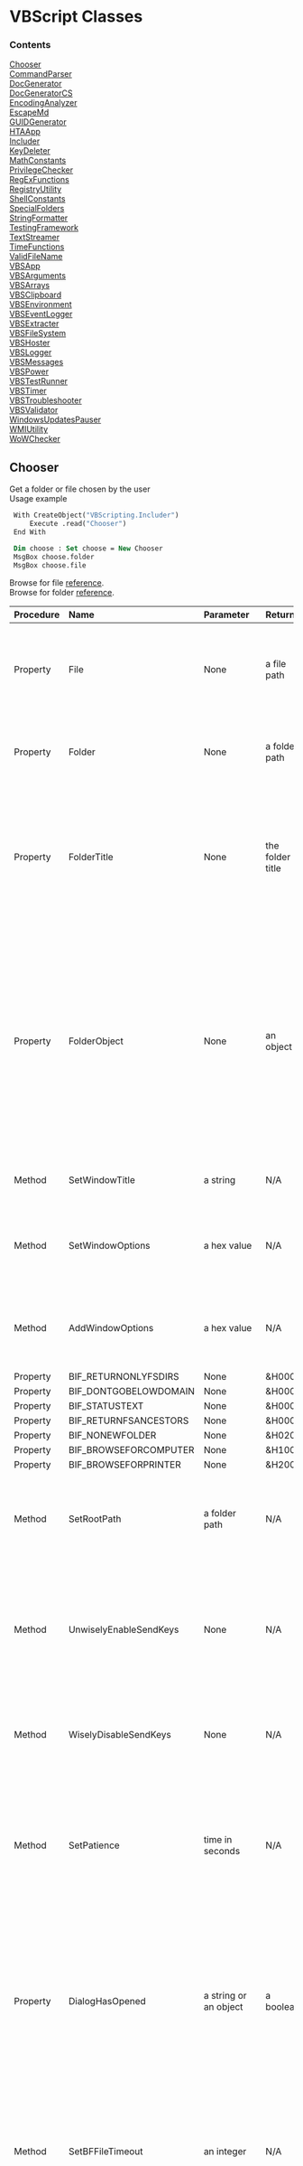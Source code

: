 # VBScript Classes

### Contents

[Chooser](#chooser)  
[CommandParser](#commandparser)  
[DocGenerator](#docgenerator)  
[DocGeneratorCS](#docgeneratorcs)  
[EncodingAnalyzer](#encodinganalyzer)  
[EscapeMd](#escapemd)  
[GUIDGenerator](#guidgenerator)  
[HTAApp](#htaapp)  
[Includer](#includer)  
[KeyDeleter](#keydeleter)  
[MathConstants](#mathconstants)  
[PrivilegeChecker](#privilegechecker)  
[RegExFunctions](#regexfunctions)  
[RegistryUtility](#registryutility)  
[ShellConstants](#shellconstants)  
[SpecialFolders](#specialfolders)  
[StringFormatter](#stringformatter)  
[TestingFramework](#testingframework)  
[TextStreamer](#textstreamer)  
[TimeFunctions](#timefunctions)  
[ValidFileName](#validfilename)  
[VBSApp](#vbsapp)  
[VBSArguments](#vbsarguments)  
[VBSArrays](#vbsarrays)  
[VBSClipboard](#vbsclipboard)  
[VBSEnvironment](#vbsenvironment)  
[VBSEventLogger](#vbseventlogger)  
[VBSExtracter](#vbsextracter)  
[VBSFileSystem](#vbsfilesystem)  
[VBSHoster](#vbshoster)  
[VBSLogger](#vbslogger)  
[VBSMessages](#vbsmessages)  
[VBSPower](#vbspower)  
[VBSTestRunner](#vbstestrunner)  
[VBSTimer](#vbstimer)  
[VBSTroubleshooter](#vbstroubleshooter)  
[VBSValidator](#vbsvalidator)  
[WindowsUpdatesPauser](#windowsupdatespauser)  
[WMIUtility](#wmiutility)  
[WoWChecker](#wowchecker)  


## Chooser
Get a folder or file chosen by the user  
Usage example  
  
```vb
 With CreateObject("VBScripting.Includer") 
     Execute .read("Chooser")
 End With 

 Dim choose : Set choose = New Chooser 
 MsgBox choose.folder 
 MsgBox choose.file 
```
  
Browse for file <a href="http://stackoverflow.com/questions/21559775/vbscript-to-open-a-dialog-to-select-a-filepath"> reference</a>.  
Browse for folder <a href="http://ss64.com/vb/browseforfolder.html"> reference</a>.  
  
| Procedure | Name | Parameter | Return | Comment |
| :-------- | :--- | :-------- | :----- | :------ |
|Property|File|None|a file path|Opens a Choose File dialog and returns the path of a file chosen by the user. Returns an empty string if no folder was selected. Note: The title bar text will say Choose File to Upload.|
|Property|Folder|None|a folder path|Opens a Browse For Folder dialog and returns the path of a folder chosen by the user. Returns an empty string if no folder was selected.|
|Property|FolderTitle|None|the folder title|Opens a Browse For Folder dialog and returns the title of a folder chosen by the user. The title for a normal folder is just the folder name. For a special folder like %UserProfile%, it may be something entirely different. Returns an empty string if no folder was selected.|
|Property|FolderObject|None|an object|Opens a Browse For Folder dialog and returns a Shell.Application BrowseForFolder object for a folder chosen by the user. This object has methods Title and Self.Path, corresponding to this class's FolderTitle and FolderPath, respectively. This method is recommended for when you need both the FolderTitle and FolderPath but only want the user to have to choose once. If no folder was selected, then TypeName(folderObj) = "Nothing" is True.|
|Method|SetWindowTitle|a string|N/A|Sets the title of the Browse For Folder window: i.e. the text below the titlebar.|
|Method|SetWindowOptions|a hex value|N/A|Sets the behavior or behaviors for the Browse For Folder window. The parameter is one or more of the BIF_ constants:  e.g. obj.BIF_EDITBOX + obj.BIF_NONEWFOLDER.|
|Method|AddWindowOptions|a hex value|N/A|Adds a behavior or behaviors to the Browse For Folder window. The parameter is one or more of the BIF_ constants:  e.g. obj.BIF_EDITBOX + obj.BIF_NONEWFOLDER.|
|Property|BIF_RETURNONLYFSDIRS|None|&H0001|None|
|Property|BIF_DONTGOBELOWDOMAIN|None|&H0002|None|
|Property|BIF_STATUSTEXT|None|&H0004|None|
|Property|BIF_RETURNFSANCESTORS|None|&H0008|None|
|Property|BIF_NONEWFOLDER|None|&H0200|None|
|Property|BIF_BROWSEFORCOMPUTER|None|&H1000|None|
|Property|BIF_BROWSEFORPRINTER|None|&H2000|None|
|Method|SetRootPath|a folder path|N/A|Sets the root folder that the Browse For Folder window will allow browsing. Environment variables are allowed. See also the UnwiselyEnableSendKeys method.|
|Method|UnwiselyEnableSendKeys|None|N/A|Optional. Not recommended. Enables sending keystrokes to the Choose File to Upload dialog in order to open at the RootFolder. There is a risk whenever using the WScript.Shell SendKeys method that keystrokes will be sent to the wrong window.|
|Method|WiselyDisableSendKeys|None|N/A|Default setting. Disables SendKeys. The Choose File to Upload dialog will open to the last place a file was selected, regardless of the RootFolder setting.|
|Method|SetPatience|time in seconds|N/A|Sets the maximum time in seconds that the File method waits for the Choose File to Upload dialog to appear before abandoning attempts to open the dialog at the folder specified by RootFolder. Applies only when SendKeys is enabled. Default is 5 (seconds).|
|Property|DialogHasOpened|a string or an object|a boolean|Waits for the specified dialog to appear, then returns False if the specified doesn't appear within the time specified by SetPatience, by default 5 (seconds). Parameter is either a string to match with the title bar text, as when browsing for a file, or else a WshScriptExec object, as when browsing for a folder. Used internally and by the unit test.|
|Method|SetBFFileTimeout|an integer|N/A|Sets the time in seconds after which the Browse For File (Choose File to Upload) dialog will be terminated if a file has not been chosen. A timeout of 0 will allow the dialog to remain open indefinitely. Intended to allow improved testing reliability. Default is 0.|
|Method|SetMaxExecLifetime|WShellExec object, exe, milliseconds|N/A|Terminates a WShellExec process (the Browse for File window for example) after the specified time in milliseconds. Timeout of 0 prevents termination. An example of the exe: "mshta.exe".|

## CommandParser
Command Parser  
  
Runs a specified command and searches the output for a phrase  
  
| Procedure | Name | Parameter | Return | Comment |
| :-------- | :--- | :-------- | :----- | :------ |
|Method|SetCommand|newCmd|N/A|Sets the command to run whose output will be searched. Required before calling GetResult.|
|Method|SetSearchPhrase|newSearchPhrase|N/A|Sets a phase to search for in the command's output. Required before calling GetResult.|
|Property|GetResult|None|a boolean|Runs the sepecified command and returns True if the specified phrase is found in the command output.|
|Method|SetStartPhrase|newStartPhrase|N/A|Sets a unique phrase to identify the output line after which the search begins. Optional. By defualt the output is searched from the beginning.|
|Method|SetStopPhrase|newStopPhrase|N/A|Sets a unique phrase to identify the line that follows the last line of the search. Optional. By defualt, the output is searched to the end.|

## DocGenerator
Generate html and markdown documentation for VBScript code based on well-formed comments.  
Usage Example  
```vb
 With CreateObject("VBScripting.Includer")
     Execute .read("DocGenerator")
 End With
 With New DocGenerator
     .SetTitle "VBScript Utility Classes Documentation"
     .SetDocName "TheDocs.html"
     .SetFilesToDocument "*.vbs | *.wsf | *.wsc"
     .SetScriptFolder = "..\..\class"
     .SetDocFolder = "..\.."
     .Generate
     .View
 End With
```
  
<h5> Example of well-formed comments before a Sub statement </h5>  
 Note: A remark is required for Methods (Subs).  
  
```vb
'Method: SubName
'Parameters: varName, varType
'Remark: Details about the parameters.
```
<h5> Example of well-formed comments before a Property or Function statement </h5>  
 Note: A Returns (or Return or Returns: or Return:) is required with a Property or Function.  
  
```vb
'Property: PropertyName
'Returns: a string
'Remark: A remark is not required for a Property or Function.
```
<h5> Notes for the comment syntax at the beginning of a script </h5>  
Use a single quote (') for general comments <br />  
- lines without html will be wrapped with p tags <br />  
- lines with html will not be wrapped with p tags <br />  
- use a single quote by itself for an empty line <br />  
- Wrap VBScript code with <code>pre</code> tags, separating multiple lines with &lt;br /&gt;. <br />  
- Wrap other code with <code>code</code> tags, separating multiple lines with &lt;br /&gt;. <br />  
  
Use three single quotes for remarks that should not appear in the documentation <br />  
  
Use four single quotes (''''), if the script doesn't contain a class statement, to separate the general comments at the beginning of the file from the rest of the file.  
  
| Procedure | Name | Parameter | Return | Comment |
| :-------- | :--- | :-------- | :----- | :------ |
|Method|SetScriptFolder|a folder|N/A|Required. Must be set before calling the Generate method. Sets the folder containing the scripts to include in the generated documentation. Environment variables OK. Relative paths OK.|
|Method|SetDocFolder|a folder|N/A|Required. Must be set before calling the Generate method. Sets the folder of the documentation file. Environment variables OK. Relative paths OK.|
|Method|SetDocName|a filename|N/A|Required. Must be set before calling the Generate method. Specifies the name of the documentation file, including the filename extension (.html suggested).|
|Method|SetTitle|a string|N/A|Required. Must be set before calling the Generate method. Sets the title for the documentation.|
|Method|SetFilesToDocument|wildcard(s)|N/A|Optional. Specifies which files to document: default is <strong> *.vbs </strong>. Separate multiple wildcards with &#124;|
|Method|Generate|None|N/A|Generate comment-based documentation for the scripts in the specified folder.|
|Method|View|None|N/A|Open the documentation file for viewing|
|Property|Colorize|-|-|Gets or sets whether a &lt;pre&gt; code block in the markdown (.md) document (assumed to be VBScript) is colorized. If False (experimental, with GFM), the code lines will not wrap. Default is True|

## DocGeneratorCS
 DocGeneratorCS class  
  
 Generates html and markdown documentation for C# code from compiler-generated xml files based on three-slash (///) code comments.<br />  
 Four base tags are supported: summary, parameters, returns, and remarks.<br />  
 Within these tags, html tags are supported. While not all html tags are supported by markdown, they should at least be tolerated, subject to the Note below.  
 Note: Html tags may result in malformed markdown table rows when there is whitespace between adjacent tags.  
  
| Procedure | Name | Parameter | Return | Comment |
| :-------- | :--- | :-------- | :----- | :------ |
|Property|XmlFolder|-|-|Required. Gets or sets the folder containing the .xml files autogenerated by the C# compiler. Relative paths and environment variables are supported.|
|Property|OutputFile|-|-|Required. Gets or sets the path and base name of the output files, not including  the .html and .md filename extensions. Older versions, if any, will be overwritten. Relative paths and environment variables are supported.|
|Method|Generate|None|N/A|Generates html and markdown code documentation. Requires .xml files to have been generated by the C# compiler.|
|Method|ViewHtml|None|N/A|Opens the html document with the default viewer.|
|Method|ViewMarkdown|None|N/A|Opens the markdown document with the default viewer.|

## EncodingAnalyzer
Provides various properties to analyze a file's encoding  
Usage example  
```vb
With CreateObject("VBScripting.Includer")
    Execute .read("EncodingAnalyzer")
End With
 
With New EncodingAnalyzer.SetFile(WScript.Arguments(0))
    MsgBox "isUTF16LE: " & .isUTF16LE
End With
```
  
Stackoverflow references: <a href="http://stackoverflow.com/questions/3825390/effective-way-to-find-any-files-encoding"> 1</a>, <a href="http://stackoverflow.com/questions/1410334/filesystemobject-reading-unicode-files"> 2</a>.  
  
| Procedure | Name | Parameter | Return | Comment |
| :-------- | :--- | :-------- | :----- | :------ |
|Property|SetFile|a filespec|an object self reference|Required. Specifies the file whose encoding is to be determined. Relative paths are permitted, relative to the current directory.|
|Property|isUTF16LE|None|a boolean|Returns a boolean indicating whether the file specified by SetFile is Unicode Little Endian, <strong> aka Unicode</strong>.|
|Property|isUTF16BE|None|a boolean|Returns a boolean indicating whether the file specified by SetFile is Unicode Big Endian.|
|Property|isUTF7|None|a boolean|Returns a boolean indicating whether the file specified by SetFile is UTF7.|
|Property|isUTF8|None|a boolean|Returns a boolean indicating whether the file specified by SetFile is UTF8.|
|Property|isUTF32|None|a boolean|Returns a boolean indicating whether the file specified by SetFile is UTF32.|
|Property|isAscii|None|a boolean|Returns a boolean indicating whether the file specified by SetFile is Ascii.|
|Property|GetType|None|a string|Returns one of the following strings according the format of the file set by SetFile: Ascii, UTF16LE, UTF16BE, UTF7, UTF8, UTF32.|
|Property|GetCurrentDirectory|None|a folder|Returns the current directory|
|Method|SetCurrentDirectory|a folder|N/A|Sets the current directory.|
|Property|GetByte|BOM byte number|an integer|Returns the Ascii value, 0 to 255, of the byte specified. The parameter must be an integer: one of 0, 1, 2, or 3. These represent the first four bytes in the file, the Byte Order Mark (BOM).|

## EscapeMd
EscapeMd and EscapeMd2 Functions  
Escapes markdown special characters.  
  
| Procedure | Name | Parameter | Return | Comment |
| :-------- | :--- | :-------- | :----- | :------ |
|Property|EscapeMd|unescaped string|escaped string|Returns a string with Markdown special characters escaped.|
|Property|EscapeMd2|unescaped string|escaped string|Returns a string with a minimal amount of Markdown special characters escaped. <a href="http://www.theukwebdesigncompany.com/articles/entity-escape-characters.php"> Escape codes</a>.|

## GUIDGenerator
Generate a unique GUID  
Usage example  
```vb
 With CreateObject("VBScripting.Includer")
     Execute .read("GUIDGenerator")
 End With
 InputBox "",, New GUIDGenerator
```
  
| Procedure | Name | Parameter | Return | Comment |
| :-------- | :--- | :-------- | :----- | :------ |
|Property|Generate|None|a GUID|Returns a unique GUID. Generate is the default property for the class, so the property name is optional. A sample GUID: {928507A9-7958-4E6E-A0B1-C33A5D4D602A}|
|Method|SetUppercase|None|N/A|Configure the Generate property to return uppercase, the default.|
|Method|SetLowercase|None|N/A|Configure the Generate property to return lowercase|

## HTAApp
HTAApp class  
Supports the VBSApp class, providing .hta functionality.  
  
| Procedure | Name | Parameter | Return | Comment |
| :-------- | :--- | :-------- | :----- | :------ |
|Method|Sleep|an integer|N/A|Pauses execution of the script or .hta for the specified number of milliseconds.|
|Method|PrepareToSleep|None|N/A|Required before calling the Sleep method when AlwaysPrepareToSleep is False in HTAApp.config.|
|Property|GetFilespec|None|a string|Returns the filespec of the calling .hta file.|
|Property|GetArgs|None|an array|Returns the mshta.exe command line args as an array, including the .hta filespec, which has index 0.|

## Includer
  
The Includer object helps with dependency management, and can be used in a .wsf, .vbs, or .hta script.  
  
How it works: The Read method returns the contents of a .vbs class file--or any other text file.  
  
Usage example  
```vb
 With CreateObject("VBScripting.Includer")
     Execute .read("WMIUtility.vbs") '.vbs may be omitted
     Execute .read("TextStreamer")
 End With
 Dim wmi : Set wmi = New WMIUtility
 Dim streamer : Set streamer = New TextStreamer 
```
  
Relative paths may be used and are relative to the location of the class folder.  
  
Registration  
  
Although Windows Script Component (.wsc) files must be registered--unless used with GetObject("script:" & AbsolutePathToWscFile)--right clicking <code> Includer.wsc</code> and selecting Register probably <strong> will not work</strong>. Instead,  
1) Run the Setup.vbs in the project folder. Or,  
2) Run the following commands in a command window with elevated privileges. The first command applies to 64-bit systems and 32-bit systems. The second command applies only to 64-bit systems.  
  
<code>     %SystemRoot%\System32\regsvr32.exe &lt;absolute-path-to&gt;\Includer.wsc </code> <br /> <code>     %SystemRoot%\SysWow64\regsvr32.exe &lt;absolute-path-to&gt;\Includer.wsc </code>  
  
| Procedure | Name | Parameter | Return | Comment |
| :-------- | :--- | :-------- | :----- | :------ |
|Property|GetObj|className|An object|Returns an object based on the VBScript class with the specified name. Requires a .wsc Windows Script Component file in \class\wsc. See StringFormatter.wsc for an example.|
|Property|Read|a file|the file contents|Returns the contents of the specified file, which may be expressed either as an abolute path, or as a relative path relative to the <code> class</code> folder. The file name extension may be omitted for .vbs files.|
|Property|ReadFrom|file, path|file contents|Returns the contents of the specified file, which may be expressed either as an abolute path, or as a relative path relative to the path specified. The file name extension may be omitted for .vbs files.|
|Property|LibraryPath|None|a folder path|Returns the resolved, absolute path of the folder that contains Includer.wsc, which is the reference for relative paths passed to the Read and ReadFrom methods.|

## KeyDeleter
Deletes a registry key and all of its subkeys.  
  
| Procedure | Name | Parameter | Return | Comment |
| :-------- | :--- | :-------- | :----- | :------ |
|Method|DeleteKey|root, key|N/A|Deletes the specified registry key and all of its subkeys. Use one of the root constants for the first parameter.|
|Property|HKCR|None|&H80000000|Provides a value suitable for the first parameter of the DeleteKey method.|
|Property|HKCU|None|&H80000001|Provides a value suitable for the first parameter of the DeleteKey method.|
|Property|HKLM|None|&H80000002|Provides a value suitable for the first parameter of the DeleteKey method.|
|Property|HKU|None|&H80000003|Provides a value suitable for the first parameter of the DeleteKey method.|
|Property|HKCC|None|&H80000005|Provides a value suitable for the first parameter of the DeleteKey method.|
|Property|Result|None|an integer|Returns a code indicating the result of the most recent DeleteKey call. Codes can be looked up in <a href="https://msdn.microsoft.com/en-us/library/aa393978(v=vs.85).aspx">WbemErrEnum</a>|
|Property|Delete|a boolean|a boolean|Gets or sets the boolean that controls whether the key is actually deleted.|

## MathConstants
| Procedure | Name | Parameter | Return | Comment |
| :-------- | :--- | :-------- | :----- | :------ |
|Property|Pi|None|3.14159...|None|
|Property|DEGRAD|None|Pi/180|Used to convert degrees to radians|
|Property|RADEG|None|180/Pi|Used to convert radians to degrees|

## PrivilegeChecker
Default property Privileged returns True if the calling script has elevated privileges.  
Usage example  
```vb
 With CreateObject("VBScripting.Includer") 
     Execute .read("PrivilegeChecker") 
 End With 
 Dim pc : Set pc = New PrivilegeChecker 
 If pc Then 
     WScript.Echo "Privileges are elevated" 
 Else 
     WScript.Echo "Privileges are not elevated" 
 End If 
```
  
Reference: <a href="http://stackoverflow.com/questions/4051883/batch-script-how-to-check-for-admin-rights/21295806"> stackoverflow.com</a>  
  
| Procedure | Name | Parameter | Return | Comment |
| :-------- | :--- | :-------- | :----- | :------ |
|Property|Privileged|None|a boolean|Returns True if the calling script is running with elevated privileges, False if not. Privileged is the default property.|

## RegExFunctions
Regular Expression functions - a work in progress  
  
Usage example  
```vb
  With CreateObject("VBScripting.Includer")
      Execute .read("RegExFunctions")
  End With
  
  Dim reg : Set reg = New RegExFunctions
  reg.SetTestString "'Method SetSomething"
  reg.SetPattern "(M).*(od).*(tS)"
  
  Dim s, submatch, subs : s = ""
  Set subs = reg.GetSubMatches
  
  For Each submatch In subs
      s = s & " " & submatch
  Next
  MsgBox s 'M od tS 
```
  
| Procedure | Name | Parameter | Return | Comment |
| :-------- | :--- | :-------- | :----- | :------ |
|Property|Pattern|wildcard|a regex expression|Returns a regex expression equivalent to the specified wildcard expression(s). Delimit multiple wildcards with |.|
|Property|re|None|an object reference|Returns a reference to the RegExp object instance|
|Method|SetPattern|a regex pattern|N/A|Required before calling FirstMatch or GetSubMatches. Sets the pattern of the RegExp object instance|
|Method|SetTestString|a string|N/A|Required before calling FirstMatch or GetSubMatches. Specifies the string against which the regex pattern will be tested.|
|Method|SetIgnoreCase|a boolean|N/A|Optional. Specifies whether the regex object will ignore case. Default is False.|
|Method|SetGlobal|a boolean|N/A|Optional. Specifies whether the pattern should match all occurrences in the search string or just the first one. Default is False.|
|Property|GetSubMatches|None|an object|Returns the RegExp SubMatches object for the specified pattern and test string. The matches can be accessed with a For Each loop. See general usage comments. Work in progress. You must handle errors in case there are no matches.|
|Property|FirstMatch|None|a string|Regarding the string specified by SetTestString, returns the first substring in the string that matches the regex pattern specified by SetPattern.|

## RegistryUtility
Provides functions relating to the Windows&reg; registry  
  
Usage example  
```vb
  With CreateObject("VBScripting.Includer") 
      Execute .read("RegistryUtility") 
  End With 
  Dim reg : Set reg = New RegistryUtility 
  Dim key : key = "SOFTWARE\Microsoft\Windows NT\CurrentVersion" 
  MsgBox reg.GetStringValue(reg.HKLM, key, "ProductName") 
```
  
Set valueName to vbEmpty or "" (two double quotes) to specify a key's default value.  
  
StdRegProv docs <a href="https://msdn.microsoft.com/en-us/library/aa393664(v=vs.85).aspx"> online</a>.  
  
| Procedure | Name | Parameter | Return | Comment |
| :-------- | :--- | :-------- | :----- | :------ |
|Method|SetPC|a computer name|N/A|Optional. A dot (.) can be used for the local computer (default), in place of the computer name.|
|Property|GetStringValue|rootKey, subKey, valueName|a string|Returns the value of the specified registry location. The specified registry entry must be of type string (REG_SZ).|
|Method|SetStringValue|rootKey, subKey, valueName, value|N/A|Writes the specified REG_SZ value to the specified registry location. Writing to HKLM or HKCR requires elevated privileges.|
|Property|GetExpandedStringValue|rootKey, subKey, valueName|a string|Returns the value of the specified registry location. The specified registry entry must be of type REG_EXPAND_SZ.|
|Method|SetExpandedStringValue|rootKey, subKey, valueName, value|N/A|Writes the specified REG_EXPAND_SZ value to the specified registry location. Writing to HKLM or HKCR requires elevated privileges.|
|Property|HKLM|None|&H80000002|Represents HKEY_LOCAL_MACHINE. For use with the rootKey parameter.|
|Property|HKCU|None|&H80000001|Represents HKEY_CURRENT_USER. For use with the rootKey parameter.|
|Property|HKCR|None|&H80000000|Represents HKEY_CLASSES_ROOT. For use with the rootKey parameter.|
|Property|GetPC|None|a string|Returns the name of the current computer. <strong> .</strong> (dot) indicates the local computer.|
|Property|GetRegValueType|rootKey, subKey, valueName|an integer|Returns a registry key value type integer.|
|Method|EnumValues|rootKey, subKey, aNames, aTypes|N/A|Enumerates the value names and their types for the specified key. The aNames and aTypes parameters are populated with arrays of key value name strings and type integers, respectively. Wraps the StdRegProv EnumValues method, effectively fixing its <a href="https://groups.google.com/forum/#!topic/microsoft.public.win32.programmer.wmi/10wMqGWIfms"> lonely Default Value bug</a>, except that with HKCR and HKLM, elevated privileges are required or else aNames and aValues may be null if the default value is the only value.|
|Property|REG_SZ|None|1|Returns a registry value type constant.|
|Property|REG_EXPAND_SZ|None|2|Returns a registry value type constant.|
|Property|REG_BINARY|None|3|Returns a registry value type constant.|
|Property|REG_DWORD|None|4|Returns a registry value type constant.|
|Property|REG_MULTI_SZ|None|7|Returns a registry value type constant.|
|Property|REG_QWORD|None|11|Returns a registry value type constant.|
|Property|GetRegValueTypeString|rootKey, subKey, valueName|a string|Returns a registry key value type string suitable for use with WScript.Shell RegWrite method argument #3. That is, one of "REG_SZ", "REG_EXPAND_SZ", "REG_BINARY", or "REG_DWORD".|

## ShellConstants
Constants for use with WScript.Shell.Run  
  
| Procedure | Name | Parameter | Return | Comment |
| :-------- | :--- | :-------- | :----- | :------ |
|Property|RunHidden|None|0|Window opens hidden. <br /> For use with Run method parameter #2|
|Property|RunNormal|None|1|Window opens normal. <br /> For use with Run method parameter #2|
|Property|RunMinimized|None|2|Window opens minimized. <br /> For use with Run method parameter #2|
|Property|RunMaximized|None|3|Window opens maximized. <br /> For use with Run method parameter #2|
|Property|Synchronous|None|True|Script execution halts and waits for the called process to exit. <br /> For use with Run method parameter #3|
|Property|Asynchronous|None|False|Script execution proceeds without waiting for the called process to exit. <br /> For use with Run method parameter #3|

## SpecialFolders
An enum and wrapper for WScript.Shell.SpecialFolders  
Usage example  
```vb
     With CreateObject("VBScripting.Includer") 
         Execute .read("SpecialFolders") 
     End With 
   
     Dim sf : Set sf = New SpecialFolders 
     MsgBox sf.GetPath(sf.AllUsersDesktop) 'C:\Users\Public\Desktop 
```
  
| Procedure | Name | Parameter | Return | Comment |
| :-------- | :--- | :-------- | :----- | :------ |
|Property|GetPath|a special folder alias|a folder path|Returns the absolute path of the specified special folder. This is the default property, so the property name is optional.|
|Property|GetAliasList|None|a string|Returns a comma + space delimited list of the aliases of all the special folders.|
|Property|GetAliasArray|None|an array of strings|Returns an array of the aliases of all the special folders.|
|Property|AllUsersDesktop|None|a string|Returns a special folder alias having the exact same characters as the property name|
|Property|AllUsersStartMenu|None|a string|Returns a special folder alias having the exact same characters as the property name|
|Property|AllUsersPrograms|None|a string|Returns a special folder alias having the exact same characters as the property name|
|Property|AllUsersStartup|None|a string|Returns a special folder alias having the exact same characters as the property name|
|Property|Desktop|None|a string|Returns a special folder alias having the exact same characters as the property name|
|Property|Favorites|None|a string|Returns a special folder alias having the exact same characters as the property name|
|Property|Fonts|None|a string|Returns a special folder alias having the exact same characters as the property name|
|Property|MyDocuments|None|a string|Returns a special folder alias having the exact same characters as the property name|
|Property|NetHood|None|a string|Returns a special folder alias having the exact same characters as the property name|
|Property|PrintHood|None|a string|Returns a special folder alias having the exact same characters as the property name|
|Property|Programs|None|a string|Returns a special folder alias having the exact same characters as the property name|
|Property|Recent|None|a string|Returns a special folder alias having the exact same characters as the property name|
|Property|SendTo|None|a string|Returns a special folder alias having the exact same characters as the property name|
|Property|StartMenu|None|a string|Returns a special folder alias having the exact same characters as the property name|
|Property|Startup|None|a string|Returns a special folder alias having the exact same characters as the property name|
|Property|Templates|None|a string|Returns a special folder alias having the exact same characters as the property name|

## StringFormatter
 StringFormatter.vbs is the script for StringFormatter.wsc  
  
Provides string formatting functions  
  
Three instantiation examples:  
```vb
 With CreateObject("VBScripting.Includer") 
      Execute .read("StringFormatter") 
      Dim fm : Set fm = New StringFormatter 
 End With 
```
or   
```vb
 With CreateObject("VBScripting.Includer") 
      Dim fm : Set fm = .GetObj("StringFormatter") 
 End With 
```
or   
```vb
 Dim fm : Set fm = CreateObject("VBScripting.StringFormatter") 
```
Usage examples:  
```vb
 WScript.Echo fm.format(Array("MsgBox ""%s: "" & %s", "Result", -5.1)) 'MsgBox "Result: " & -5.1 
 
 WScript.Echo fm.pluralize(3, "dog") '3 dogs 
 WScript.Echo fm.pluralize(1, "dog") '1 dog 
 WScript.Echo fm.pluralize(0, "dog") '0 dogs 
 fm.SetZeroSingular 
 WScript.Echo fm.pluralize(0, "dog") '0 dog 
 WScript.Echo fm.pluralize(1, Split("person people")) '1 person 
 WScript.Echo fm.pluralize(2, Split("person people")) '2 people 
 WScript.Echo fm.pluralize(12, "egg") '12 eggs 
```
  
| Procedure | Name | Parameter | Return | Comment |
| :-------- | :--- | :-------- | :----- | :------ |
|Property|Format|array|a string|Returns a formatted string. The parameter is an array whose first element contains the pattern of the returned string. The first %s in the pattern is replaced by the next element in the array. The second %s in the pattern is replaced by the next element in the array, and so on. Variant subtypes tested OK with %s include string, integer, and single. Format is the default property for the class, so the property name is optional. If there are too many or too few %s instances, then an error will be raised.|
|Method|SetSurrogate|a string|N/A|Optional. Sets the string that the Format method will replace with the specified array element(s), %s by default.|
|Property|Pluralize|count, noun|a string|Returns a string that may or may not be pluralized, depending on the specified count. If the noun has irregular pluralization, pass in a two-element array: <code> Split("person people")</code>. Otherwise, you may pass in either a singular noun as a string, <code> red herring</code>, or else a two-element array, <code> Split("red herring | red herrings", "|")</code>.|
|Method|SetZeroSingular|None|N/A|Optional. Changes the default behavior of considering a count of zero to be plural.|
|Method|SetZeroPlural|None|N/A|Optional. Restores the default behavior of considering a count of zero to be plural.|

## TestingFramework
A lightweight testing framework  
Usage example  
 ```vb
     With CreateObject("VBScripting.Includer") 
         Execute .read("VBSValidator") 
         Execute .read("TestingFramework") 
     End With 
     Dim val : Set val = New VBSValidator 'class under test 
     With New TestingFramework 
         .describe "VBSValidator class" 
         .it "should return False when IsBoolean is given a string" 
             .AssertEqual val.IsBoolean("sdfjke"), False 
         .it "should raise an error when EnsureBoolean is given a string" 
             Dim nonBool : nonBool = "a string" 
             On Error Resume Next 
                 val.EnsureBoolean(nonBool) 
                 .AssertErrorRaised 
                 Dim errDescr : errDescr = Err.Description 'capture the error information 
                 Dim errSrc : errSrc = Err.Source 
             On Error Goto 0 
     End With 
```
  
 See also VBSTestRunner  
  
| Procedure | Name | Parameter | Return | Comment |
| :-------- | :--- | :-------- | :----- | :------ |
|Method|describe|unit description|N/A|Sets the description for the unit under test. E.g. .describe "DocGenerator class"|
|Method|it|an expectation|N/A|Sets the specification, a.k.a. spec, which is a description of some expectation to be met by the unit under test. E.g. .it "should return an integer"|
|Property|GetSpec|None|a string|Returns the specification string for the current spec.|
|Method|ShowPendingResult|None|N/A|Flushes any pending results. Generally for internal use, but may occasionally be helpful prior to an ad hoc StdOut comment, so that the comment shows up in the output in its proper place.|
|Method|AssertEqual|actual, expected|N/A|Asserts that the specified two variants, of any subtype, are equal.|
|Method|AssertErrorRaised|None|N/A|Asserts that an error should be raised by one or more of the preceeding statements. The statement(s), together with the AssertErrorRaised statement, should be wrapped with an <br /> <pre style='white-space: nowrap;'> On Error Resume Next <br /> On Error Goto 0 </pre> block.|
|Method|DeleteFiles|an array|N/A|Deletes the specified files. The parameter is an array of filespecs. Relative paths may be used.|
|Property|MessageAppeared|None|a boolean|None|
|Method|ShowSendKeysWarning|None|N/A|Shows a SendKeys warning: a warning message to not make mouse clicks or key presses.|
|Method|CloseSendKeysWarning|None|N/A|Closes the SendKeys warning.|

## TextStreamer
Open a file as a text stream for reading, writing, or appending.  
<h5> Methods for use with the text stream that is returned by the Open method: </h5>  
<p> <em> Reading methods: </em> Read, ReadLine, ReadAll <br /> <em> Writing methods: </em> Write, WriteLine, WriteBlankLines <br /> <em> Reading or Writing methods: </em> Close, Skip, SkipLine <br /> <em> Reading or writing properties: </em> AtEndOfLine, AtEndOfStream, Column, Line </p>  
  
| Procedure | Name | Parameter | Return | Comment |
| :-------- | :--- | :-------- | :----- | :------ |
|Property|Open|None|an object|Returns a text stream object according to the specified settings (methods beginning with Set...)|
|Method|SetFile|a filespec|N/A|Specifies the file to be opened by the text streamer. Can include environment variable names. The default file is a random-named .txt file on the desktop.|
|Method|SetFolder|a folder|N/A|Specifies the folder of the file to be opened by the text streamer. Can include environment variables. Default is %UserProfile%\Desktop|
|Method|SetFileName|a file name|N/A|Specifies the file name, including extension, of the file to be opened by the text streamer. Default is a randomly named .txt file.|
|Method|SetForReading|None|N/A|Prepares the text stream to be opened for reading|
|Method|SetForWriting|None|N/A|Prepares the text stream to be opened for writing|
|Method|SetForAppending|None|N/A|Prepares the text stream to be opened for appending (default)|
|Method|SetCreateNew|None|N/A|Allows a new file to be created (default)|
|Method|SetDontCreateNew|None|N/A|Prevents a new file from being created if the file doesn't already exist|
|Method|SetAscii|None|N/A|Sets the expectation that the file will be Ascii (default)|
|Method|SetUnicode|None|N/A|Sets the expectation that the file will be Unicode|
|Method|SetSystemDefault|None|N/A|Uses Ascii or Unicode according to the system default|
|Method|View|None|N/A|Opens the file for viewing|
|Method|CloseViewer|None|N/A|Close the file viewer. From the docs: Use the Terminate method only as a last resort since some applications do not clean up properly. As a general rule, let the process run its course and end on its own. The Terminate method attempts to end a process using the WM_CLOSE message. If that does not work, it kills the process immediately without going through the normal shutdown procedure.|
|Method|SetViewer|filespec|N/A|Sets the filespec of an alternate file viewer to use with the View method.The default viewer is Notepad.|
|Method|Delete|None|N/A|Deletes the streamer file|
|Method|Run|None|N/A|Open/Run the file, assuming it has an executable file extension.|
|Property|GetFile|None|a filespec|Returns the filespec of the file that is open or set to be opened by the text streamer. Environment variables are not expanded.|
|Property|GetFileName|None|a file name|Returns the file name of the file that is open or set to be opened by the text streamer. Environment variables are not expanded.|
|Property|GetFolder|None|a folder|Returns the folder of the file that is open or set to be opened by the text streamer. Environment variables are not expanded.|
|Property|GetCreateMode|None|a boolean|Gets the current CreateMode setting. Returns one of these stream constants: bDontCreateNew or bCreateNew.|
|Property|GetStreamMode|None|an integer|Gets the current StreamMode setting. Returns one of these stream constants: iForReading, iForWriting, iForAppending|
|Property|GetStreamFormat|None|a tristate boolean|Gets the current StreamFormat setting. Returns one of these stream constants: tbAscii, tbUnicode, tbSystemDefault|

## TimeFunctions
| Procedure | Name | Parameter | Return | Comment |
| :-------- | :--- | :-------- | :----- | :------ |
|Method|SetFirstDOW|an integer|N/A|Specifies the first day of the week. Parameter can be one of the VBScript constants vbSunday, vbMonday, ...|
|Property|LetDOWBeAbbreviated|a boolean|N/A|Specifies whether day-of-the-week strings should be abbreviated: Default is False.|
|Property|TwoDigit|a number|a two-char string|Returns a two-char string that may have a leading 0, given a numeric integer/string/variant of length one or two|
|Property|DOW|a date|a day of the week|Returns a day of the week string, e.g. Monday, given a VBS date|
|Property|GetFormattedDay|a date|a date string|Returns a formatted day string; e.g. 2016-09-15-Sat|
|Property|GetFormattedTime|a date|a date string|Returns a formatted 24-hr time string: e.g. 13:38:45 or 00:45:32|

## ValidFileName
Provides for modifying a string to remove characters that are not suitable for use in a Windows&reg; file name.  
Usage Example  
```vb
     With CreateObject("VBScripting.Includer") 
         Execute .read("ValidFileName") 
     End With 
  
     MsgBox GetValidFileName("test\ing") 'test-ing 
```
  
ValidFileName.vbs provides an example of introductory comments in a script that lacks a Class statement: With DocGenerator.vbs, a line beginning with '''' (four single quotes) may be used instead of a Class statement, in order to end the introductory comments section.  
  
| Procedure | Name | Parameter | Return | Comment |
| :-------- | :--- | :-------- | :----- | :------ |
|Property|GetValidFileName|a file name candidate|a valid file name|Returns a string suitable for use as a file name: Removes <strong> \ / : * ? " < > | %20 # </strong> and replaces them with a hyphen/dash (-)|

## VBSApp
VBSApp class  
Intended to support identical handling of class procedures by .vbs/.wsf files and .hta files.  
This can be useful when writing a class that might be used in both types of "apps".  
Four ways to instantiate  
For .vbs/.wsf scripts,  
 ```vb
  Dim app : Set app = CreateObject("VBScripting.VBSApp") 
  app.Init WScript 
```
For .hta applications,  
 ```vb
  Dim app : Set app = CreateObject("VBScripting.VBSApp") 
  app.Init document 
```
If the script may be used in .vbs/.wsf scripts or .hta applications  
 ```vb
  With CreateObject("VBScripting.Includer") 
      Execute .read("VBSApp") 
  End With 
  Dim app : Set app = New VBSApp 
```
Alternate method for both .hta and .vbs/.wsf,  
 ```vb
  Set app = CreateObject("VBScripting.VBSApp") 
  If "HTMLDocument" = TypeName(document) Then 
      app.Init document 
  Else app.Init WScript 
  End If 
```
Examples  
 ```vb
  'test.vbs "arg one" "arg two" 
  With CreateObject("VBScripting.Includer") 
      Execute .read("VBSApp") 
  End With 
  Dim app : Set app = New VBSApp 
  MsgBox app.GetName 'test.vbs 
  MsgBox app.GetArg(1) 'arg two 
  MsgBox app.GetArgsCount '2 
  app.Quit 
```
  
 ```vb
  <!-- test.hta "arg one" "arg two" --> 
  <hta:application icon="msdt.exe"> 
      <script language="VBScript"> 
          With CreateObject("VBScripting.Includer") 
              Execute .read("VBSApp") 
          End With 
          Dim app : Set app = New VBSApp 
          MsgBox app.GetName 'test.hta 
          MsgBox app.GetArg(1) 'arg two 
          MsgBox app.GetArgsCount '2 
          app.Quit 
      </script> 
  </hta:application> 
```
  
| Procedure | Name | Parameter | Return | Comment |
| :-------- | :--- | :-------- | :----- | :------ |
|Property|GetArgs|None|array of strings|Returns an array of command-line arguments.|
|Property|GetArgsString|None|a string|Returns the command-line arguments string. Can be used when restarting a script for example, in order to retain the original arguments. Each argument is wrapped wih double quotes. The return string has a leading space, by design, unless there are no arguments.|
|Property|GetArg|an integer|a string|Returns the command-line argument having the specified zero-based index.|
|Property|GetArgsCount|None|an integer|Returns the number of arguments.|
|Property|GetFullName|None|a string|Returns the filespec of the calling script or hta.|
|Property|GetFileName|None|a string|Returns the name of the calling script or hta, including the filename extension.|
|Property|GetBaseName|None|a string|Returns the name of the calling script or hta, without the filename extension.|
|Property|GetExtensionName|None|a string|Returns the filename extension of the calling script or hta.|
|Property|GetParentFolderName|None|a string|Returns the folder that contains the calling script or hta.|
|Property|GetExe|None|a string|Returns "mshta.exe" to hta files, and "wscript.exe" or "cscript.exe" to scripts, depending on the host.|
|Method|RestartWith|#1: host; #2: switch; #3: elevating|N/A|Restarts the script/app with the specified host (typically "wscript.exe", "cscript.exe", or "mshta.exe") and retaining the command-line arguments. Paramater #2 is a cmd.exe switch, "/k" or "/c". Parameter #3 is a boolean, True if restarting with elevated privileges. If userInteractive, first warns user that the User Account Control dialog will open.|
|Method|SetUserInteractive|boolean|N/A|Sets userInteractive value. Setting to True can be useful for debugging. Default is True.|
|Property|GetUserInteractive|None|boolean|Returns the userInteractive setting. This setting also may affect the visibility of selected console windows.|
|Method|SetVisibility|0 (hidden) or 1 (normal)|N/A|Sets the visibility of selected command windows. SetUserInteractive also affects this setting. Default is True.|
|Property|GetVisibility|None|0 (hidden) or 1 (normal)|Returns the current visibility setting. SetUserInteractive also affects this setting.|
|Method|Quit|None|N/A|Gracefully closes the hta/script.|
|Method|Sleep|an integer|N/A|Pauses execution of the script or .hta for the specified number of milliseconds.|
|Property|WScriptHost|None|"wscript.exe"|Can be used as an argument for the method RestartIfNotPrivileged.|
|Property|CScriptHost|None|"cscript.exe"|Can be used as an argument for the method RestartIfNotPrivileged.|
|Property|GetHost|None|"wscript.exe" or "cscript.exe" or "mshta.exe"|Returns the current host. Can be used as an argument for the method RestartIfNotPrivileged.|

## VBSArguments
Functions related to VBScript command-line arguments  
  
| Procedure | Name | Parameter | Return | Comment |
| :-------- | :--- | :-------- | :----- | :------ |
|Property|GetArgumentsString|None|a string containing all command-line arguments|For use when restarting a script, in order to retain the original arguments. Each argument is wrapped wih quotes, which are stripped off as they are read back in. The return string has a leading space, by design, unless there are no arguments|

## VBSArrays
| Procedure | Name | Parameter | Return | Comment |
| :-------- | :--- | :-------- | :----- | :------ |
|Property|Uniques|an array|an array|Returns an array with no duplicate items, given an array that may have some.|
|Property|RemoveFirstElement|an array of strings|an array of strings|Returns a array without the first element of the specified array.|
|Property|CollectionToArray|a collection of strings|array of strings|Can be used to convert the WScript.Arguments object to an array, for example.|

## VBSClipboard
Clipboard procedures  
  
| Procedure | Name | Parameter | Return | Comment |
| :-------- | :--- | :-------- | :----- | :------ |
|Method|SetClipboardText|a string|N/A|Copies the specified string to the clipboard. Uses clip.exe, which shipped with Windows&reg; Vista / Server 2003 through Windows 10.|
|Property|GetClipboardText|None|a string|Returns text from the clipboard|

## VBSEnvironment
| Procedure | Name | Parameter | Return | Comment |
| :-------- | :--- | :-------- | :----- | :------ |
|Property|Expand|a string|a string|Expands environment variable(s); e.g. convert %UserProfile% to C:\Users\user42|
|Property|Collapse|a string|a string|Collapses a string that may contain one or more substrings that can be shortened to an environment variable.|
|Method|CreateUserVar|varName, varValue|N/A|Create or set a user environment variable|
|Method|SetUserVar|varName, varValue|N/A|Set or create a user environment variable|
|Property|GetUserVar|a variable name|the variable value|Returns the value of the specified user environment variable|
|Method|RemoveUserVar|varName|N/A|Removes a user environment variable|
|Method|CreateProcessVar|varName, varValue|N/A|Create a process variable|
|Method|SetProcessVar|varName, varValue|N/A|Sets or creates a process environment variable|
|Property|GetProcessVar|varName|the variable value|Returns the value of the specified environment variable|
|Method|RemoveProcessVar|varName|N/A|Removes the specified process environment variable|
|Property|GetDefaults|None|an array|Returns an array of common environment variables pre-installed with some versions of Windows&reg;. Not exhaustive.|

## VBSEventLogger
Logs messages to the Application event log.  
  
Wraps the LogEvent method of the WScript.Shell object.  
  
To see a log entry, type EventVwr at the command prompt to open the Event Viewer, expand Windows Logs, and select Application. The log Source will be WSH. Or you can use the CreateCustomView method to create an entry in the Event Viewer's Custom Views section.  
  
Usage example:  
 ```vb
  With CreateObject("VBScripting.Includer") 
      Execute .read("VBSEventLogger") 
  End With 
   
  Dim logger : Set logger = New VBSEventLogger 
  logger.log logger.INFORMATION, "message 1" 
  logger logger.INFORMATION, "message 2" 
  logger 4, "message 3" 
  logger 1, "error message" 
   
  logger.CreateCustomView 'create a custom view in the Event Viewer 
  logger.OpenViewer 'open EventVwr.msc 
```
  
| Procedure | Name | Parameter | Return | Comment |
| :-------- | :--- | :-------- | :----- | :------ |
|Method|Log|eventType, message|N/A|Adds an event entry to a log file with the specified message. This is the default method, so the method name is optional.|
|Method|CreateCustomView|None|N/A|Creates a Custom View in the Event Viewer, eventvwr.msc, named WSH Logs. The User Account Control dialog will open, in order to confirm elevation of privileges. Based on VBSEventLoggerCustomView.xml.|
|Method|OpenViewer|None|N/A|Opens the Windows&reg; Event Viewer, eventvwr.msc|
|Property|SUCCESS|None|0|Returns a value for use as an "eventType" parameter|
|Property|ERROR|None|1|Returns a value for use as an "eventType" parameter|
|Property|WARNING|None|2|Returns a value for use as an "eventType" parameter|
|Property|INFORMATION|None|4|Returns a value for use as an "eventType" parameter|
|Property|AUDIT_SUCCESS|None|8|Returns a value for use as an "eventType" parameter|
|Property|AUDIT_FAILURE|None|16|Returns a value for use as an "eventType" parameter|
|Method|OpenConfigFolder|None|N/A|Opens the Event Viewer configuration folder, by default "%ProgramData%\Microsoft\Event Viewer". The Views subfolder contains the .xml files defining the custom views.|
|Method|OpenLogFolder|None|N/A|Opens the folder with the .evtx files that contain the event logs, by default "%SystemRoot%\System32\Winevt\Logs". Application.evtx holds the WSH data.|

## VBSExtracter
For extracting a string from a text file, given a regular expression  
  
| Procedure | Name | Parameter | Return | Comment |
| :-------- | :--- | :-------- | :----- | :------ |
|Method|SetPattern|a regex pattern|N/A|Required. Specifies the text to be extracted. Non-regex expressions containing any of the regex special characters <strong>(  )  .  $  +  [  ?  \  ^  {  |</strong> must preceed the special character with a <strong>\</strong>|
|Method|SetFile|filespec|N/A|Required. Specifies the file to extract text from.|
|Method|SetIgnoreCase|a boolean|N/A|Set whether to ignore case when matching text. Default is False.|
|Property|Extract|None|a string|Returns the first string that matches the specified regex pattern. Returns an empty string if there is no match. Before calling this method, you must specify the file and the pattern: see SetPattern and SetFile.|
|Property|Extract0|None|a string|Deprecated for not spanning multiple lines. Formerly named Extract. Returns the string that matches the specified regex pattern. Returns an empty string if there is no match. Before calling this method, you must specify the file and the pattern: see SetPattern and SetFile.|

## VBSFileSystem
General utility functions  
  
| Procedure | Name | Parameter | Return | Comment |
| :-------- | :--- | :-------- | :----- | :------ |
|Property|SBaseName|None|a file name, no extension|Returns the name of the calling script, without the file name extension.|
|Property|SName|None|a file name|Returns the name of the calling script, including file name extension|
|Property|SFullName|None|a filespec|Returns the filespec of the calling script|
|Property|SFolderName|None|a folder|Returns the parent folder of the calling script.|
|Property|MakeFolder|a path|a boolean|Create a folder, and if necessary create also its parent, grandparent, etc. Returns False if the folder could not be created.|
|Property|Parent|a folder, file, or registry key|the item's parent|Returns the parent of the folder or file or registry key, or removes a trailing backslash. The parent need not exist.|
|Method|SetReferencePath|a path|N/A|Optional. Specifies the base path from which relative paths should be referenced. By default, the reference path is the parent folder of the calling script. See also Resolve and ResolveTo.|
|Property|Resolve|a relative path|a resolved path|Resolves a relative path (e.g. "../lib/WMI.vbs"), to an absolute path (e.g. "C:\Users\user42\lib\WMI.vbs"). The relative path is by default relative to the parent folder of the calling script, but this behavior can be changed with SetReferencePath. See also property ResolveTo.|
|Property|ResolveTo|relativePath, absolutePath|a resolved path|Resolves the specified relative path, e.g. "../lib/WMI.vbs", relative to the specified absolute path, and returns the resolved absolute path, e.g. "C:\Users\user42\lib\WMI.vbs". Environment variables are allowed.|
|Property|Expand|a string|an expanded string|Expands environment strings. E.g. %WinDir% => C:\Windows|
|Method|Elevate|command, arguments, folder|N/A|Runs the specified command with elevated privileges, with the specified arguments and working folder|
|Property|FoldersAreTheSame|folder1, folder2|a boolean|Determines whether the two specified folders are the same. If so, returns True.|
|Method|DeleteFile|filespec|N/A|Deletes the specified file.|
|Method|SetForceDelete|boolean|N/A|Controls the behavior of the DeleteFile method: Specify True to force a file deletion. Optional. Default is False.|

## VBSHoster
Manage which script host is hosting the currently running script  
  
| Procedure | Name | Parameter | Return | Comment |
| :-------- | :--- | :-------- | :----- | :------ |
|Method|EnsureCScriptHost|None|N/A|Restart the script hosted with CScript if it isn't already hosted with CScript.exe|
|Method|SetSwitch|/k or /c|N/A|Optional. Specifies a switch for %ComSpec% for use with the EnsureCScriptHost method: controls whether the command window, if newly created, remains open (/k). Useful for troubleshooting, in order to be able to read error messages. Unnecessary if starting the script from a console window, because /c is the default.|
|Method|SetDefaultHostWScript|None|N/A|Sets wscript.exe to be the default script host. The User Account Control dialog will open for permission to elevate privileges.|
|Method|SetDefaultHostCScript|None|N/A|Sets cscript.exe to be the default script host. The User Account Control dialog will open for permission to elevate privileges.|

## VBSLogger
A lightweight VBScript logger  
Instantiation   
```vb
     With CreateObject("VBScripting.Includer") 
         Execute .read("VBSLogger") 
     End With 
     Dim log : Set log = New VBSLogger 
```
  
Usage method one. This method has the advantage that the log doesn't remain open, allowing other scripts to write to the log.  
 ```vb
     log "test one" 
```
Usage method two. This method has the advantage that the name of the calling script is not written on each line of the log.  
 ```vb
     log.Open 
     log.Write "test two" 
     log.Close 
```
  
| Procedure | Name | Parameter | Return | Comment |
| :-------- | :--- | :-------- | :----- | :------ |
|Method|Log|a string|N/A|Opens the log file, writes the specified string, then closes the log file. This is the default method for the VBSLogger class.|
|Method|SetLogFolder|a folder path|N/A|Optional. Customize the log folder. The folder will be created if it does not exist. Environment variables are allowed. See GetDefaultLogFolder.|
|Method|Open|None|N/A|Opens the log file for writing. The log file is opened and remains open for writing. While it is open, other processes/scripts will be unable to write to it.|
|Method|Write|a string|N/A|Writes the specified string to the log file.|
|Method|Close|None|N/A|Closes the log file text stream, enabling other process to write to it.|
|Method|View|None|N/A|Opens the log file for viewing. Notepad is the default editor. See SetViewer.|
|Method|SetViewer|a filespec|N/A|Optional. Customize the program that the View method uses to view log files. Default: Notepad.|
|Method|ViewFolder|None|N/A|Open the log folder|
|Property|WordPad|None|a filespec|Can be used as the argument for the SetViewer method in order to open files with WordPad when the View method is called.|
|Property|GetDefaultLogFolder|None|a folder|Retrieves the default log folder, %AppData%\VBScripts\logs|
|Property|GetLogFilePath|None|a filespec|Retreives the filespec for the log file, with environment variables expanded. Default: &lt;GetDefaultLogFolder&gt;\YYYY-MM-DD-DayOfWeek.txt|

## VBSPower
Power functions: shutdown, restart, logoff, sleep, and hibernate.  
  
| Procedure | Name | Parameter | Return | Comment |
| :-------- | :--- | :-------- | :----- | :------ |
|Property|Shutdown|None|a boolean|Shuts down the computer. Returns True if the operation completes with no errors.|
|Property|Restart|None|a boolean|Restarts the computer. Returns True if the operation completes with no errors.|
|Property|Logoff|None|a boolean|Logs off the computer. Returns True if the operation completes with no errors.|
|Method|Sleep|None|N/A|Puts the computer to sleep. Requires <a href="https://docs.microsoft.com/en-us/sysinternals/downloads/psshutdown"> PsTools</a> download and PsShutdown.exe to be located somewhere on your %Path%. Recovery from sleep is faster than from hibernation, but uses more power.|
|Method|Hibernate|None|N/A|Puts the computer into hibernation. Will not work if hibernate is disabled in the Control Panel, in which case the EnableHibernation method may be used to reenable hibernation. Hibernate is more power-efficient than sleep, but recovery is slower. If the computer wakes after pressing a key or moving the mouse, then it was sleeping, not in hibernation. Recovery from hibernation typically requires pressing the power button.|
|Method|EnableHibernation|None|N/A|Enables hibernation. The User Account Control dialog will open to request elevated privileges.|
|Method|DisableHibernation|None|N/A|Disables hibernation. The User Account Control dialog will open to request elevated privileges.|
|Method|SetForce|force|N/A|Optional. Setting this to True forces the Shutdown or Restart, discarding unsaved work. Default is False. Logoff always forces apps to close.|
|Method|SetDebug|a boolean|N/A|Used for testing. True prevents the computer from actually shutting down, etc., during testing. Default is False.|

## VBSTestRunner
Run a test or group of tests  
Usage example  
 ```vb
    'test-launcher.vbs 
    'run this file from a console window; e.g. cscript //nologo test-launcher.vbs 
   
     With CreateObject("VBScripting.Includer") 
         Execute .read("VBSTestRunner") 
     End With 
   
     With New VBSTestRunner 
         .SetSpecFolder "../spec" 'location of test files relative to test-launcher.vbs 
         .Run 
     End With 
```
  
See also TestingFramework  
  
| Procedure | Name | Parameter | Return | Comment |
| :-------- | :--- | :-------- | :----- | :------ |
|Method|Run|None|N/A|Initiate the specified tests|
|Method|SetSpecFolder|a folder|N/A|Optional. Specifies the folder containing the test files. Can be a relative path, relative to the calling script. Default is the parent folder of the calling script.|
|Method|SetSpecPattern|a regular expression|N/A|Optional. Specifies which file types to run. Default is *.spec.vbs. Standard wildcard notation with | delimiter.|
|Method|SetSpecFile|a file|N/A|Optional. Specifies a single file to test. Include the filename extension. E.g. SomeClass.spec.vbs. A relative path is OK, relative to the spec folder. If no spec file is specified, all test files matching the specified pattern will be run. See SetSpecPattern.|
|Method|SetSearchSubfolders|a boolean|N/A|Optional. Specifies whether to search subfolders for test files. True or False. Default is False.|
|Method|SetPrecision|0, 1, or 2|N/A|Optional. Sets the number of decimal places for reporting the elapsed time. Default is 2.|
|Method|SetRunCount|an integer|N/A|Optional. Sets the number of times to run the test(s). Default is 1.|

## VBSTimer
A timer  
  
| Procedure | Name | Parameter | Return | Comment |
| :-------- | :--- | :-------- | :----- | :------ |
|Property|Split|None|a rounded number (Single)|Returns the seconds elapsed since object instantiation or since calling the Reset method. Split is the default Property.|
|Method|SetPrecision|0, 1, or 2|N/A|Sets the number of decimal places to round the Split function return value. Default is 2.|
|Property|GetPrecision|None|0, 1, or 2|Returns the current precision.|
|Method|Reset|None|N/A|Sets the timer to zero.|

## VBSTroubleshooter
| Procedure | Name | Parameter | Return | Comment |
| :-------- | :--- | :-------- | :----- | :------ |
|Method|LogAscii|a string|N/A|Write to the log the Ascii codes for each character in the specified string.|

## VBSValidator
A working example of how validation can be accomplished.  
  
| Procedure | Name | Parameter | Return | Comment |
| :-------- | :--- | :-------- | :----- | :------ |
|Property|GetClassName|None|the class name|Returns                           "VBSValidator". Useful for verifying Err.Source in a unit test.|
|Property|IsBoolean|a boolean candidate|a boolean|Returns True if the parameter is a boolean subtype; False if not.|
|Method|EnsureBoolean|a boolean candidate|N/A|Raises an error if the parameter is not a boolean|
|Property|IsInteger|an integer candidate|a boolean|Returns True if the parameter is an integer subtype; False if not.|
|Method|EnsureInteger|an integer candidate|N/A|Raises an error if the parameter is not an integer|
|Property|ErrDescrBool|None|a string|" is not a boolean." Useful for verifying Err.Description in a unit test.|
|Property|ErrDescrInt|None|a string|" is not an integer." Useful for verifying Err.Description in a unit test.|

## WindowsUpdatesPauser
Pause Windows Updates to get more bandwidth. Don't forget to resume.  
For configuration settings, see the .config file in %LocalAppData% that has the same base name as the calling script/hta.  
  
| Procedure | Name | Parameter | Return | Comment |
| :-------- | :--- | :-------- | :----- | :------ |
|Method|PauseUpdates|None|N/A|Pauses Windows Updates.|
|Method|ResumeUpdates|None|N/A|Resumes Windows Updates.|
|Property|GetStatus|None|a string|Returns Metered or Unmetered. If Metered, then Windows Updates has paused to save money, incidentally not soaking up so much bandwidth. If TypeName(GetStatus) = "Empty", then the status could not be determined, possibly due to a bad network name (internal name: profileName).|
|Property|GetAppName|None|a string|Returns the base name of the calling script|
|Property|GetProfileName|None|a string|Returns the name of the network. The name is set by editing WindowsUpdatesPauser.config|
|Property|GetServiceType|None|a string|Returns the service type|
|Method|OpenConfigFile|None|N/A|Opens the .config file|

## WMIUtility
Examples of the Windows Management Instrumentation object  
  
| Procedure | Name | Parameter | Return | Comment |
| :-------- | :--- | :-------- | :----- | :------ |
|Property|TerminateProcessById|process id|a boolean|Terminates any Windows&reg process with the specified id. Returns True if the process was found, False if not.|
|Property|TerminateProcessByIdAndName|id, name|a boolean|Terminates a process with the specified id and name. Returns True if the process was found, False if not.|
|Method|TerminateProcessByIdAndNameDelayed|id, name, milliseconds|N/A|Terminates a process with the specified id (integer), name (string, e.g. notepad.exe), and delay (integer: milliseconds), asynchronously.|
|Property|GetProcessIDsByName|a process name|a boolean|Returns an array of process ids that have the specified name. The process name is what would appear in the Task Manager's Details tab. <br /> E.g. <code> notepad.exe</code>.|
|Property|GetProcessesWithNamesLike|a string like jav%|an array of process names|None|
|Property|IsRunning|a process name|a boolean|Returns a boolean indicating whether at least one instance of the specified process is running. <br /> E.g. <code> wmi.IsRunning("notepad.exe") 'True or False</code>.|
|Property|partitions|None|a collection|Returns a collection of partition objects, each with the following methods: Caption, Name, DiskIndex, Index, PrimaryPartition, Bootable, BootPartition, Description, Type, Size, StartingOffset, BlockSize, DeviceID, Access, Availability, ErrorMethodology, HiddenSectors, Purpose, Status|
|Property|disks|None|a collection|Returns a collection of disk objects, each with these methods: FileSystem, DeviceID|
|Property|cpu|None|an object|Returns an object with these methods: Architecture, Description|
|Property|os|None|an object|Return an OS object with these methods: Name, Version, Manufacturer, WindowsDirectory, Locale, FreePhysicalMemory, TotalVirtualMemorySize, FreeVirtualMemory, SizeStoredInPagingFiles|
|Property|pc|None|an object|Returns a PC object with these methods: Name, Manufacturer, Model, CurrentTimeZone, TotalPhysicalMemory|
|Property|Bios|None|an object|Returns a BIOS object with this method: Version|

## WoWChecker
Provides an object whose default property, isWoW, returns a boolean indicating whether the calling script was itself called by a SysWoW64 (32-bit) .exe file.  
  
How it works: .exe files in %SystemRoot%\System32 and %SystemRoot%\SysWoW64 are compared by size or checksum. If the files are the same, then the calling script must be running in a 32-bit process.  
  
Usage examples  
```vb
 MsgBox New WoWChecker.BySize.isWoW 
 MsgBox New WoWChecker.isWoW 
 With New WoWChecker : .BySize : MsgBox .isWoW : End With 
 With New WoWChecker.BySize : MsgBox .isWoW : End With 
 MsgBox New WoWChecker 
```
  
| Procedure | Name | Parameter | Return | Comment |
| :-------- | :--- | :-------- | :----- | :------ |
|Property|OSIs64Bit|None|a boolean|Returns a boolean that indicates whether the Windows OS is 64-bit.|
|Property|isWoW|None|a boolean|Returns a boolean that indicates whether the calling script was itself called by a SysWoW64 (32-bit) .exe file. This is the class default property.|
|Property|isSysWoW64|None|a boolean|Wraps isWoW: Same as calling isWoW.|
|Property|isSystem32|None|a boolean|Returns the opposite of isSysWoW64|
|Property|BySize|None|an object self reference|Optional. Specifies that the .exe files will be compared by size. BySize will not distinguish between the 32- and 64-bit .exe files if they are the same size, which is unlikely but possible. ByCheckSum is therefore more reliable.|
|Property|ByCheckSum|None|an object self reference|Selected by default. Specifies that the .exe files will be compared by checksum. ByCheckSum uses CertUtil, which ships with Windows&reg; 7 through 10, and can be manually installed on older versions.|
